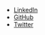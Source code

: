 - [LinkedIn](https://www.linkedin.com/in/dajve/)
- [GitHub](https://github.com/dajve)
- [Twitter](https://twitter.com/dajve)
